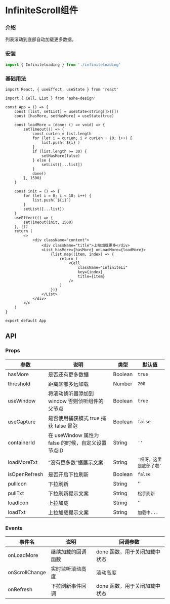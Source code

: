 # InfiniteScroll组件

### 介绍

列表滚动到底部自动加载更多数据。

### 安装

```ts
import { Infiniteloading } from './infiniteloading'
```

### 基础用法

```tsx
import React, { useEffect, useState } from 'react'

import { Cell, List } from 'ashe-design'

const App = () => {
    const [list, setList] = useState<string[]>([])
    const [hasMore, setHasMore] = useState(true)

    const loadMore = (done: () => void) => {
        setTimeout(() => {
            const curLen = list.length
            for (let i = curLen; i < curLen + 10; i++) {
                list.push(`${i}`)
            }
            if (list.length >= 30) {
                setHasMore(false)
            } else {
                setList([...list])
            }
            done()
        }, 1500)
    }

    const init = () => {
        for (let i = 0; i < 10; i++) {
            list.push(`${i}`)
        }
        setList([...list])
    }
    useEffect(() => {
        setTimeout(init, 1500)
    }, [])
    return (
        <>
            <div className="content">
                <div className="title">上拉加载更多</div>
                <List hasMore={hasMore} onLoadMore={loadMore}>
                    {list.map((item, index) => {
                        return (
                            <Cell
                                className="infiniteLi"
                                key={index}
                                title={item}
                            />
                        )
                    })}
                </List>
            </div>
        </>
    )
}

export default App

```

## API

### Props

| 参数            | 说明                                  | 类型      | 默认值            |
|---------------|-------------------------------------|---------|----------------|
| hasMore       | 是否还有更多数据                            | Boolean | `true`         |
| threshold     | 距离底部多远加载                            | Number  | `200`          |
| useWindow     | 将滚动侦听器添加到 window 否则侦听组件的父节点         | Boolean | `true`         |
| useCapture    | 是否使用捕获模式 true 捕获 false 冒泡           | Boolean | `false`        |
| containerId   | 在 useWindow 属性为 false 的时候，自定义设置节点ID | String  | `''`           |
| loadMoreTxt   | “没有更多数”据展示文案                        | String  | `'哎呀，这里是底部了啦'` |
| isOpenRefresh | 是否开启下拉刷新                            | Boolean | `false`        |
| pullIcon      | 下拉刷新                                | String  | ''             |
| pullTxt       | 下拉刷新提示文案                            | String  | `松手刷新`         |
| loadIcon      | 上拉加载                                | String  | ''             |
| loadTxt       | 上拉加载提示文案                            | String  | `加载中...`       |

### Events

| 事件名            | 说明        | 回调参数              |
|----------------|-----------|-------------------|
| onLoadMore     | 继续加载的回调函数 | done 函数，用于关闭加载中状态 |
| onScrollChange | 实时监听滚动高度  | 滚动高度              |
| onRefresh      | 下拉刷新事件回调  | done 函数，用于关闭加载中状态 |
